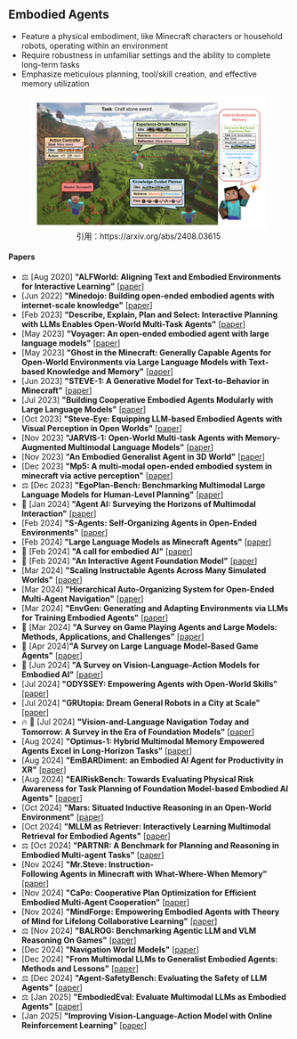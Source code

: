 ## Embodied Agents
* Feature a physical embodiment, like Minecraft characters or household robots, operating within an environment
* Require robustness in unfamiliar settings and the ability to complete long-term tasks
* Emphasize meticulous planning, tool/skill creation, and effective memory utilization

<figure style="text-align: center;">
    <img alt="" src="../assets/embodied_agent.png" width="500" />
    <figcaption style="text-align: center;">引用：https://arxiv.org/abs/2408.03615</figcaption>
</figure>

#### Papers
* ⚖️ [Aug 2020] **"ALFWorld: Aligning Text and Embodied Environments for Interactive Learning"** [[paper](https://arxiv.org/abs/2010.03768)]
* [Jun 2022] **"Minedojo: Building open-ended embodied agents with internet-scale knowledge"** [[paper](https://arxiv.org/abs/2206.08853)]
* [Feb 2023] **"Describe, Explain, Plan and Select: Interactive Planning with LLMs Enables Open-World Multi-Task Agents"** [[paper](https://arxiv.org/abs/2302.01560)]
* [May 2023] **"Voyager: An open-ended embodied agent with large language models"** [[paper](https://arxiv.org/abs/2305.16291)]
* [May 2023] **"Ghost in the Minecraft: Generally Capable Agents for Open-World Environments via Large Language Models with Text-based Knowledge and Memory"** [[paper](https://arxiv.org/abs/2305.17144)]
* [Jun 2023] **"STEVE-1: A Generative Model for Text-to-Behavior in Minecraft"** [[paper](https://arxiv.org/abs/2306.00937)]
* [Jul 2023] **"Building Cooperative Embodied Agents Modularly with Large Language Models"** [[paper](https://arxiv.org/abs/2307.02485)]
* [Oct 2023] **"Steve-Eye: Equipping LLM-based Embodied Agents with Visual Perception in Open Worlds"** [[paper](https://arxiv.org/abs/2310.13255)]
* [Nov 2023] **"JARVIS-1: Open-World Multi-task Agents with Memory-Augmented Multimodal Language Models"** [[paper](https://arxiv.org/abs/2311.05997)]
* [Nov 2023] **"An Embodied Generalist Agent in 3D World"** [[paper](https://arxiv.org/abs/2311.12871)]
* [Dec 2023] **"Mp5: A multi-modal open-ended embodied system in minecraft via active perception"** [[paper](https://arxiv.org/abs/2312.07472)]
* ⚖️ [Dec 2023] **"EgoPlan-Bench: Benchmarking Multimodal Large Language Models for Human-Level Planning"** [[paper](https://arxiv.org/abs/2312.06722)]
* 📖 [Jan 2024] **"Agent AI: Surveying the Horizons of Multimodal Interaction"** [[paper](https://arxiv.org/abs/2401.03568)]
* [Feb 2024] **"S-Agents: Self-Organizing Agents in Open-Ended Environments"** [[paper](https://arxiv.org/abs/2402.04578)]
* [Feb 2024] **"Large Language Models as Minecraft Agents"** [[paper](https://arxiv.org/abs/2402.08392)]
* 📖 [Feb 2024] **"A call for embodied AI"** [[paper](https://arxiv.org/abs/2402.03824)]
* 📖 [Feb 2024] **"An Interactive Agent Foundation Model"** [[paper](https://arxiv.org/abs/2402.05929)]
* [Mar 2024] **"Scaling Instructable Agents Across Many Simulated Worlds"** [[paper](https://arxiv.org/abs/2404.10179)]
* [Mar 2024] **"Hierarchical Auto-Organizing System for Open-Ended Multi-Agent Navigation"** [[paper](https://arxiv.org/abs/2403.08282)]
* [Mar 2024] **"EnvGen: Generating and Adapting Environments via LLMs for Training Embodied Agents"** [[paper](https://arxiv.org/abs/2403.12014)]
* 📖 [Mar 2024] **"A Survey on Game Playing Agents and Large Models: Methods, Applications, and Challenges"** [[paper](https://arxiv.org/abs/2403.10249)]
* 📖 [Apr 2024]**"A Survey on Large Language Model-Based Game Agents"** [[paper](https://arxiv.org/abs/2404.02039)]
* 📖 [Jun 2024] **"A Survey on Vision-Language-Action Models for Embodied AI"** [[paper](https://arxiv.org/abs/2405.14093)]
* [Jul 2024] **"ODYSSEY: Empowering Agents with Open-World Skills"** [[paper](https://arxiv.org/abs/2407.15325)]
* [Jul 2024] **"GRUtopia: Dream General Robots in a City at Scale"** [[paper](https://arxiv.org/abs/2407.10943)]
* 🔥 📖 [Jul 2024]  **"Vision-and-Language Navigation Today and Tomorrow: A Survey in the Era of Foundation Models"** [[paper](https://arxiv.org/abs/2407.07035)]
* [Aug 2024] **"Optimus-1: Hybrid Multimodal Memory Empowered Agents Excel in Long-Horizon Tasks"** [[paper](https://arxiv.org/abs/2408.03615)]
* [Aug 2024] **"EmBARDiment: an Embodied AI Agent for Productivity in XR"** [[paper](https://arxiv.org/abs/2408.08158)]
* [Aug 2024] **"EAIRiskBench: Towards Evaluating Physical Risk Awareness for Task Planning of Foundation Model-based Embodied AI Agents"** [[paper](https://arxiv.org/abs/2408.04449)]
* [Oct 2024] **"Mars: Situated Inductive Reasoning in an Open-World Environment"** [[paper](https://arxiv.org/abs/2410.08126)]
* [Oct 2024] **"MLLM as Retriever: Interactively Learning Multimodal Retrieval for Embodied Agents"** [[paper](https://arxiv.org/abs/2410.03450)]
* ⚖️ [Oct 2024] **"PARTNR: A Benchmark for Planning and Reasoning in Embodied Multi-agent Tasks"** [[paper](https://arxiv.org/abs/2411.00081)]
* [Nov 2024] **"Mr.Steve: Instruction-Following Agents in Minecraft with What-Where-When Memory"** [[paper](https://arxiv.org/abs/2411.06736)]
* [Nov 2024] **"CaPo: Cooperative Plan Optimization for Efficient Embodied Multi-Agent Cooperation"** [[paper](https://arxiv.org/abs/2411.04679v1)]
* [Nov 2024] **"MindForge: Empowering Embodied Agents with Theory of Mind for Lifelong Collaborative Learning"** [[paper](https://arxiv.org/abs/2411.12977)]
* ⚖️ [Nov 2024] **"BALROG: Benchmarking Agentic LLM and VLM Reasoning On Games"** [[paper](https://arxiv.org/abs/2411.13543)]
* [Dec 2024] **"Navigation World Models"** [[paper](https://arxiv.org/abs/2412.03572)]
* [Dec 2024] **"From Multimodal LLMs to Generalist Embodied Agents: Methods and Lessons"** [[paper](https://arxiv.org/abs/2412.08442)]
* ⚖️ [Dec 2024] **"Agent-SafetyBench: Evaluating the Safety of LLM Agents"** [[paper](https://arxiv.org/abs/2412.14470)]
* ⚖️ [Jan 2025] **"EmbodiedEval: Evaluate Multimodal LLMs as Embodied Agents"** [[paper](https://arxiv.org/abs/2501.11858)]
* [Jan 2025] **"Improving Vision-Language-Action Model with Online Reinforcement Learning"** [[paper](https://www.arxiv.org/abs/2501.16664)]